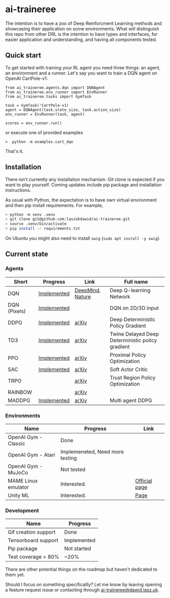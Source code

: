 # ai-traineree

The intention is to have a zoo of Deep Reinforcment Learning methods and showcasing their application on some environments.
What will distinguish this repo from other DRL is the intention to have types and interfaces, for easier application and understanding, and having all components tested.

## Quick start

To get started with training your RL agent you need three things: an agent, an environment and a runner. Let's say you want to train a DQN agent on OpenAI CartPole-v1:
```
from ai_traineree.agents.dqn import DQNAgent
from ai_traineree.env_runner import EnvRunner
from ai_traineree.tasks import GymTask

task = GymTask('CartPole-v1)
agent = DQNAgent(task.state_size, task.action_size)
env_runner = EnvRunner(task, agent)

scores = env_runner.run()
```
or execute one of provided examples
```
>  python -m examples.cart_dqn
```

That's it.

## Installation

There isn't currently any installation mechanism. Git clone is expected if you want to play yourself. Coming updates include pip package and installation instructions.

As usual with Python, the expectation is to have own virtual environment and then pip install requirements. For example,
```bash
> python -m venv .venv
> git clone git@github.com:laszukdawid/ai-traineree.git
> source .venv/bin/activate
> pip install -r requirements.txt
```

On Ubuntu you might also need to install `swig` (`sudo apt install -y swig`).

## Current state

### Agents

| Short | Progress | Link | Full name |
|------|------|-------------|-----|
| DQN  | [Implemented](ai_traineree/agents/dqn.py) | [DeepMind](https://deepmind.com/research/publications/human-level-control-through-deep-reinforcement-learning), [Nature](https://www.nature.com/articles/nature14236)| Deep Q-learning Network  |
| DQN (Pixels) | [Implemented](ai_traineree/agents/dqn_pixels.py) | | DQN on 2D/3D input  |
| DDPG | [Implemented](ai_traineree/agents/ddpg.py) | [arXiv](https://arxiv.org/abs/1509.02971) | Deep Deterministic Policy Gradient |
| TD3 | [Implemented](ai_traineree/agents/td3.py) | [arXiv](https://arxiv.org/abs/1802.09477) | Twine Delayed Deep Deterministic policy gradient |
| PPO | [Implemented](ai_traineree/agents/ppo.py) | [arXiv](https://arxiv.org/abs/1707.06347) | Proximal Policy Optimization |
| SAC | [Implemented](ai_traineree/agents/sac.py) | [arXiv](https://arxiv.org/abs/1801.01290) | Soft Actor Critic |
| TRPO | | [arXiv](https://arxiv.org/abs/1502.05477) | Trust Region Policy Optimization |
| RAINBOW | | [arXiv](https://arxiv.org/abs/1710.02298) |
| MADDPG | [Implemented](ai_traineree/multi_agents/maddpg.py) | [arXiv](https://arxiv.org/abs/1706.02275) | Multi agent DDPG |

### Environments

| Name | Progress | Link |
|-------|----------|------|
| OpenAI Gym - Classic | Done |  |
| OpenAI Gym - Atari | Implemeneted, Need more testing |  |
| OpenAI Gym - MuJoCo | Not tested |  |
| MAME Linux emulator | Interested. | [Official page](https://www.mamedev.org/)
| Unity ML | Interested. | [Page](https://unity3d.com/machine-learning)

### Development

| Name | Progress |
|------|----------|
| Gif creation support | Done |
| Tensorboard support | Implemented |
| Pip package | Not started |
| Test coverage > 80% | ~20%

There are other potential things on the roadmap but haven't dedicated to them yet. 

Should I focus on something specificallly? Let me know by leaving opening a feature request issue or contacting through [ai-traineree@dawid.lasz.uk](mailto:ai-traineree@dawid.lasz.uk).

